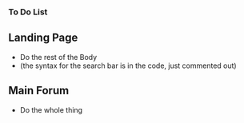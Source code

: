 ### To Do List
## Landing Page
- Do the rest of the Body
- (the syntax for the search bar is in the code, just commented out)

## Main Forum
- Do the whole thing
